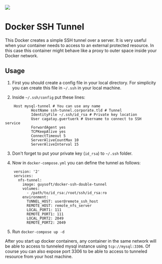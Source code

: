 [![](https://images.microbadger.com/badges/image/cagataygurturk/docker-ssh-tunnel.svg)](https://microbadger.com/images/cagataygurturk/docker-ssh-tunnel)

# Docker SSH Tunnel

This Docker creates a simple SSH tunnel over a server. It is very useful when your container needs to access to an external protected resource. In this case this container might behave like a proxy to outer space inside your Docker network.

## Usage

1. First you should create a config file in your local directory. For simplicity you can create this file in `~/.ssh` in your local machine.

2. Inside `~/.ssh/config` put these lines:

```
    Host mysql-tunnel # You can use any name
            HostName ssh-tunnel.corporate.tld # Tunnel 
            IdentityFile ~/.ssh/id_rsa # Private key location
            User cagatay.guertuerk # Username to connect to SSH service
            ForwardAgent yes
            TCPKeepAlive yes
            ConnectTimeout 5
            ServerAliveCountMax 10
            ServerAliveInterval 15
```

3. Don't forget to put your private key (`id_rsa`) to `~/.ssh` folder.

4. Now in `docker-compose.yml` you can define the tunnel as follows:

```
    version: '2'
    services:
      nfs-tunnel:
        image: guysoft/docker-ssh-double-tunnel
        volumes:
          - /path/to/id_rsa:/root/ssh/id_rsa:ro
        environment:
          TUNNEL_HOST: user@remote_ssh_host
          REMOTE_HOST: remote_nfs_server
          LOCAL_PORT1: 111
          REMOTE_PORT1: 111
          LOCAL_PORT2: 2049
          REMOTE_PORT2: 2049

```

5. Run `docker-compose up -d`

After you start up docker containers, any container in the same network will be able to access to tunneled mysql instance using ```tcp://mysql:3306```. Of course you can also expose port 3306 to be able to access to tunneled resource from your host machine.
